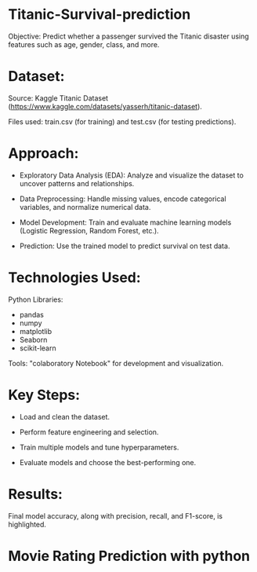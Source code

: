 # Titanic-Survival-prediction

Objective: Predict whether a passenger survived the Titanic disaster using features such as age, gender, class, and more.

# Dataset:

Source: Kaggle Titanic Dataset (https://www.kaggle.com/datasets/yasserh/titanic-dataset).

Files used: train.csv (for training) and test.csv (for testing predictions).

# Approach:

- Exploratory Data Analysis (EDA): Analyze and visualize the dataset to uncover patterns and relationships.

- Data Preprocessing: Handle missing values, encode categorical variables, and normalize numerical data.

- Model Development: Train and evaluate machine learning models (Logistic Regression, Random Forest, etc.).

- Prediction: Use the trained model to predict survival on test data.

# Technologies Used:

Python Libraries:

  - pandas
  - numpy
  - matplotlib
  - Seaborn
  - scikit-learn

Tools: "colaboratory Notebook" for development and visualization.

# Key Steps:

- Load and clean the dataset.

- Perform feature engineering and selection.

- Train multiple models and tune hyperparameters.

- Evaluate models and choose the best-performing one.

# Results:

Final model accuracy, along with precision, recall, and F1-score, is highlighted.   


# Movie Rating Prediction with python



